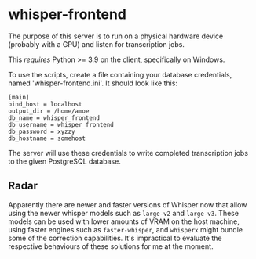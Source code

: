 # whisper-frontend

The purpose of this server is to run on a physical hardware device (probably
with a GPU) and listen for transcription jobs.

This *requires* Python >= 3.9 on the client, specifically on Windows.

To use the scripts, create a file containing your database credentials, named
'whisper-frontend.ini'.  It should look like this:

    [main]
    bind_host = localhost
    output_dir = /home/amoe
    db_name = whisper_frontend
    db_username = whisper_frontend
    db_password = xyzzy
    db_hostname = somehost

The server will use these credentials to write completed transcription jobs to
the given PostgreSQL database.

## Radar

Apparently there are newer and faster versions of Whisper now that allow using
the newer whisper models such as `large-v2` and `large-v3`.  These models can be
used with lower amounts of VRAM on the host machine, using faster engines such
as `faster-whisper`, and `whisperx` might bundle some of the correction
capabilities.  It's impractical to evaluate the respective behaviours of these
solutions for me at the moment.
